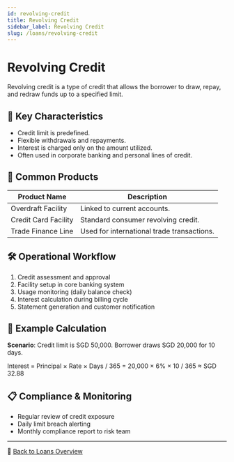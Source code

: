```yaml
---
id: revolving-credit
title: Revolving Credit
sidebar_label: Revolving Credit
slug: /loans/revolving-credit
---
```


# Revolving Credit

Revolving credit is a type of credit that allows the borrower to draw, repay, and redraw funds up to a specified limit.

## 🔁 Key Characteristics

- Credit limit is predefined.
- Flexible withdrawals and repayments.
- Interest is charged only on the amount utilized.
- Often used in corporate banking and personal lines of credit.

## 🧾 Common Products

| Product Name         | Description                               |
|----------------------|-------------------------------------------|
| Overdraft Facility   | Linked to current accounts.               |
| Credit Card Facility | Standard consumer revolving credit.       |
| Trade Finance Line   | Used for international trade transactions.|

## 🛠️ Operational Workflow

1. Credit assessment and approval
2. Facility setup in core banking system
3. Usage monitoring (daily balance check)
4. Interest calculation during billing cycle
5. Statement generation and customer notification

## 🧮 Example Calculation

**Scenario**: Credit limit is SGD 50,000. Borrower draws SGD 20,000 for 10 days.

Interest = Principal × Rate × Days / 365
= 20,000 × 6% × 10 / 365
≈ SGD 32.88

## 📋 Compliance & Monitoring

- Regular review of credit exposure
- Daily limit breach alerting
- Monthly compliance report to risk team

---

📘 [Back to Loans Overview](../README.md)